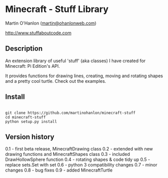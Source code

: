 # Minecraft - Stuff Library

Martin O'Hanlon (martin@ohanlonweb.com)

http://www.stuffaboutcode.com

## Description
An extension library of useful 'stuff' (aka classes) I have created for  Minecraft: Pi Edition's API.  

It provides functions for drawing lines, creating, moving and rotating shapes and a pretty cool turtle.  Check out the examples.

## Install

```

git clone https://github.com/martinohanlon/minecraft-stuff
cd minecraft-stuff
python setup.py install

```

## Version history
0.1 - first beta release, MinecraftDrawing class
0.2 - extended with new drawing functions and MinecraftShapes class
0.3 - included DrawHollowSphere function
0.4 - rotating shapes & code tidy up
0.5 - replace sets.Set with set
0.6 - python 3 compatibility changes
0.7 - minor changes
0.8 - bug fixes
0.9 - added MinecraftTurtle